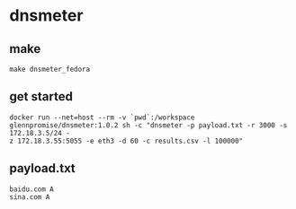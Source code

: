 # dnsmeter

## make
```
make dnsmeter_fedora
```

## get started
```
docker run --net=host --rm -v `pwd`:/workspace glennpromise/dnsmeter:1.0.2 sh -c "dnsmeter -p payload.txt -r 3000 -s 172.18.3.5/24 -
z 172.18.3.55:5055 -e eth3 -d 60 -c results.csv -l 100000"
```


## payload.txt
```
baidu.com A
sina.com A
```
